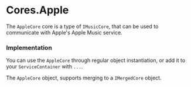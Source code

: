# Cores.Apple

The ``AppleCore`` core is a type of ``IMusicCore``, that can 
be used to communicate with Apple's Apple Music service.

### Implementation

You can use the ``AppleCore`` through regular object instantiation,
or add it to your ``ServiceContainer`` with ``...``.

The ``AppleCore`` object, supports merging to a ``IMergedCore`` object.

